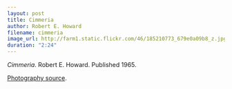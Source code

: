 ```yaml
---
layout: post
title: Cimmeria
author: Robert E. Howard
filename: cimmeria
image_url: http://farm1.static.flickr.com/46/185210773_679e0a09b8_z.jpg?zz=1
duration: "2:24"
---
```


_Cimmeria_.  Robert E. Howard.  Published 1965.

[Photography source](http://www.flickr.com/photos/dcl/185210773/).
